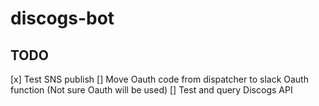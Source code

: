# discogs-bot

## TODO
[x] Test SNS publish
[] Move Oauth code from dispatcher to slack Oauth function (Not sure Oauth will be used)
[] Test and query Discogs API